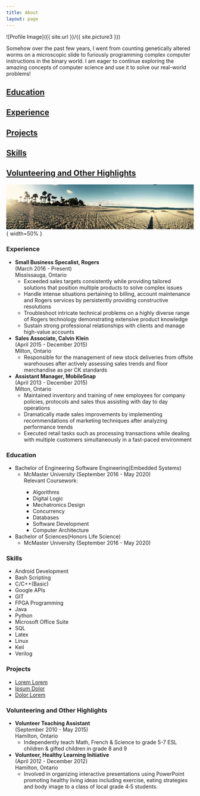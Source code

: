 ```yaml
---
title: About 
layout: page
---
```

![Profile Image]({{ site.url }}/{{ site.picture3 }})

<p>Somehow over the past few years, I went from counting genetically altered worms on a microscopic slide to furiously programming complex computer instructions in the binary world. I am eager to continue exploring the amazing concepts of computer science and use it to solve our real-world problems!</p>

<h2><a href="#Education">Education</a></h2>

<h2><a href="#Experience">Experience</a></h2>

<h2><a href="#Projects">Projects</a></h2>

<h2><a href="#Skills">Skills</a></h2>

<h2><a href="#Volunteering and Other Highlights">Volunteering and Other Highlights</a></h2>


![](assets/images/florida.jpg){ width=50% }


<h3><a id="Experience">Experience</a></h3>
<ul>
	<li><b>Small Business Specalist, Rogers</b>
		<br />(March 2016 - Present)  
		<br />Mississauga, Ontario  
		<ul>
			<li>Exceeded sales targets consistently while providing tailored solutions that position multiple products to solve complex issues </li>
			<li>Handle intense situations pertaining to billing, account maintenance and Rogers services by persistently providing constructive resolutions </li>
			<li>Troubleshoot intricate technical problems on a highly diverse range of Rogers technology demonstrating extensive product knowledge </li>
			<li>Sustain strong professional relationships with clients and manage high-value accounts </li>
		</ul>
	</li>
	<li><b>Sales Associate, Calvin Klein</b>
		<br />(April 2015 - December 2015) 
		<br />Milton, Ontario  
		<ul>
			<li>Responsible for the management of new stock deliveries from offsite warehouses after actively assessing sales trends and floor merchandise as per CK standards </li>
		</ul>
	</li>
	<li><b>Assistant Manager, MobileSnap</b>
		<br />(April 2013 - December 2015)  
		<br />Milton, Ontario 
		<ul>
			<li>Maintained inventory and training of new employees for company policies, protocols and sales thus assisting with day to day operations </li>
			<li>Dramatically made sales improvements by implementing recommendations of marketing techniques after analyzing performance trends </li>
			<li>Executed retail tasks such as processing transactions while dealing with multiple customers simultaneously in a fast-paced environment </li>
		</ul>
	</li>
</ul>

<h3><a id="Education">Education</a></h3>
<ul>
	<li>Bachelor of Engineering Software Engineering(Embedded Systems)
		<ul>
			<li>McMaster University (September 2016 - May 2020)</li>
			Relevant Coursework:
			<ul><li>Algorithms</li>
				<li>Digital Logic</li>
				<li>Mechatronics Design</li>
				<li>Concurrency</li>
				<li>Databases</li>
				<li>Software Development</li>
				<li>Computer Architecture</li>
			</ul>
		</ul>
	</li>
	<li>Bachelor of Sciences(Honors Life Science)
		<ul>
			<li>McMaster University (September 2016 - May 2020)</li>
		</ul>
	</li>
</ul>

<h3><a id="Skills">Skills</a></h3>
<ul class="skill-list">
	<li>Android Development</li>
	<li>Bash Scripting</li>
	<li>C/C++(Basic)</li>
	<li>Google APIs</li>
	<li>GIT</li>
	<li>FPGA Programming</li>
	<li>Java</li>
	<li>Python</li>
	<li>Microsoft Office Suite</li>
	<li>SQL</li>
	<li>Latex</li>
	<li>Linux</li>
	<li>Keil</li>
	<li>Verilog</li>
</ul>

<h3><a id="Projects">Projects</a></h3>
<ul>
	<li><a href="https://github.com/">Lorem Lorem</a></li>
	<li><a href="https://github.com/">Ipsum Dolor</a></li>
	<li><a href="https://github.com/">Dolor Lorem</a></li>
</ul>

<h3><a id="Volunteering and Other Highlights">Volunteering and Other Highlights</a></h3>
<ul>
	<li><b>Volunteer Teaching Assistant</b>
		<br />(September 2010 - May 2015)  
		<br />Hamilton, Ontario  
		<ul>
			<li>Independently teach Math, French & Science to grade 5-7 ESL children & gifted children in grade 8 and 9    </li>
		</ul>
	</li>
	<li><b>Volunteer, Healthy Learning Initiative</b>
		<br />(April 2012 - December 2012) 
		<br />Hamilton, Ontario  
		<ul>
			<li>Involved in organizing interactive presentations using PowerPoint promoting healthy living ideas including exercise, eating strategies and body image to a class of local grade 4‐5 students. </li>
		</ul>
	</li>
</ul>

